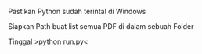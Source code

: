Pastikan Python sudah terintal di Windows

Siapkan Path buat list semua PDF di dalam sebuah Folder

Tinggal >python run.py<
